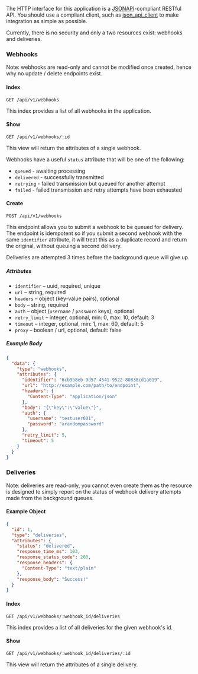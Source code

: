 The HTTP interface for this application is a [JSONAPI](http://jsonapi.org/)-compliant RESTful API. You should use a compliant client, such as [json_api_client](https://github.com/chingor13/json_api_client) to make integration as simple as possible.

Currently, there is no security and only a two resources exist: webhooks and deliveries.

### Webhooks

Note: webhooks are read-only and cannot be modified once created, hence why no update / delete endpoints exist.

#### Index

`GET /api/v1/webhooks`

This index provides a list of all webhooks in the application.

#### Show

`GET /api/v1/webhooks/:id`

This view will return the attributes of a single webhook.

Webhooks have a useful `status` attribute that will be one of the following:

* `queued` - awaiting processing
* `delivered` - successfully transmitted
* `retrying` - failed transmission but queued for another attempt
* `failed` - failed transmission and retry attempts have been exhausted

#### Create

`POST /api/v1/webhooks`

This endpoint allows you to submit a webhook to be queued for delivery. The endpoint is idempotent so if you submit a second webhook with the same `identifier` attribute, it will treat this as a duplicate record and return the original, without queuing a second delivery.

Deliveries are attempted 3 times before the background queue will give up.

##### Attributes

* `identifier` – uuid, required, unique
* `url` – string, required
* `headers` – object (key-value pairs), optional
* `body` – string, required
* `auth` – object (`username` / `password` keys), optional
* `retry_limit` – integer, optional, min: 0, max: 10, default: 3
* `timeout` – integer, optional, min: 1, max: 60, default: 5
* `proxy` – boolean / url, optional, default: false

##### Example Body

```json
{
  "data": {
    "type": "webhooks",
    "attributes": {
      "identifier": "6cb9b8eb-9d57-4541-9522-80838cd1a019",
      "url": "http://example.com/path/to/endpoint",
      "headers": {
        "Content-Type": "application/json"
      },
      "body": "{\"key\":\"value\"}",
      "auth": {
        "username": "testuser001",
        "password": "arandompassword"
      },
      "retry_limit": 5,
      "timeout": 5
    }
  }
}
```

### Deliveries

Note: deliveries are read-only, you cannot even create them as the resource is designed to simply report on the status of webhook delivery attempts made from the background queues.

#### Example Object

```json
{
  "id": 1,
  "type": "deliveries",
  "attributes": {
    "status": "delivered",
    "response_time_ms": 103,
    "response_status_code": 200,
    "response_headers": {
      "Content-Type": "text/plain"
    },
    "response_body": "Success!"
  }
}
```

#### Index

`GET /api/v1/webhooks/:webhook_id/deliveries`

This index provides a list of all deliveries for the given webhook's id.

#### Show

`GET /api/v1/webhooks/:webhook_id/deliveries/:id`

This view will return the attributes of a single delivery.
